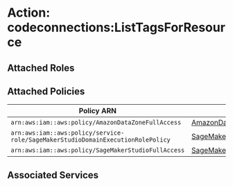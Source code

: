 # Action: codeconnections:ListTagsForResource

## Attached Roles

## Attached Policies

| Policy ARN | Policy Name |
|------------|-------------|
| `arn:aws:iam::aws:policy/AmazonDataZoneFullAccess` | [AmazonDataZoneFullAccess](../policies.md#amazondatazonefullaccess) |
| `arn:aws:iam::aws:policy/service-role/SageMakerStudioDomainExecutionRolePolicy` | [SageMakerStudioDomainExecutionRolePolicy](../policies.md#sagemakerstudiodomainexecutionrolepolicy) |
| `arn:aws:iam::aws:policy/SageMakerStudioFullAccess` | [SageMakerStudioFullAccess](../policies.md#sagemakerstudiofullaccess) |

## Associated Services

